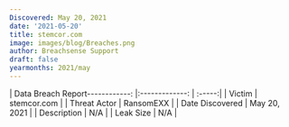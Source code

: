 ```yaml
---
Discovered: May 20, 2021
date: '2021-05-20'
title: stemcor.com
image: images/blog/Breaches.png
author: Breachsense Support
draft: false
yearmonths: 2021/may
---
```


| Data Breach Report------------:   |:-------------:    | :-----:|
| Victim    | stemcor.com      | 
| Threat Actor    | RansomEXX      | 
| Date Discovered    | May 20, 2021      | 
| Description    | N/A      | 
| Leak Size    | N/A      | 


